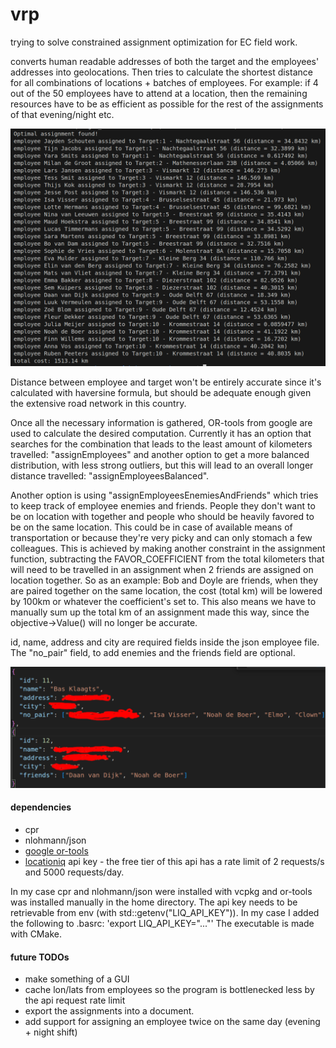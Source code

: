 # vrp

trying to solve constrained assignment optimization for EC field work.

converts human readable addresses of both the target and the employees' addresses into geolocations. Then tries to calculate the shortest distance for all combinations of locations + batches of employees. For example: if 4 out of the 50 employees have to attend at a location, then the remaining resources have to be as efficient as possible for the rest of the assignments of that evening/night etc.

![](ss.png)

Distance between employee and target won't be entirely accurate since it's calculated with haversine formula, but should be adequate enough given the extensive road network in this country.

Once all the necessary information is gathered, OR-tools from google are used to calculate the desired computation. Currently it has an option that searches for the combination that leads to the least amount of kilometers travelled: "assignEmployees" and another option to get a more balanced distribution, with less strong outliers, but this will lead to an overall longer distance travelled: "assignEmployeesBalanced".

Another option is using "assignEmployeesEnemiesAndFriends" which tries to keep track of employee enemies and friends. People they don't want to be on location with together and people who should be heavily favored to be on the same location. This could be in case of available means of transportation or because they're very picky and can only stomach a few colleagues. This is achieved by making another constraint in the assignment function, subtracting the FAVOR_COEFFICIENT from the total kilometers that will need to be travelled in an assignment when 2 friends are assigned on location together. So as an example: Bob and Doyle are friends, when they are paired together on the same location, the cost (total km) will be lowered by 100km or whatever the coefficient's set to. This also means we have to manually sum up the total km of an assignment made this way, since the objective->Value() will no longer be accurate. 

id, name, address and city are required fields inside the json employee file. The "no_pair" field, to add enemies and the friends field are optional.

![](ss2.png)

#### dependencies
- cpr
- nlohmann/json
- [google or-tools](https://developers.google.com/optimization/install/cpp/binary_linux)
- [locationiq](https://locationiq.com/) api key - the free tier of this api has a rate limit of 2 requests/s and 5000 requests/day. 

In my case cpr and nlohmann/json were installed with vcpkg and or-tools was installed manually in the home directory.
The api key needs to be retrievable from env (with std::getenv("LIQ_API_KEY")). In my case I added the following to .basrc: 'export LIQ_API_KEY="..."' The executable is made with CMake. 

#### future TODOs
- make something of a GUI
- cache lon/lats from employees so the program is bottlenecked less by the api request rate limit
- export the assignments into a document.
- add support for assigning an employee twice on the same day (evening + night shift)